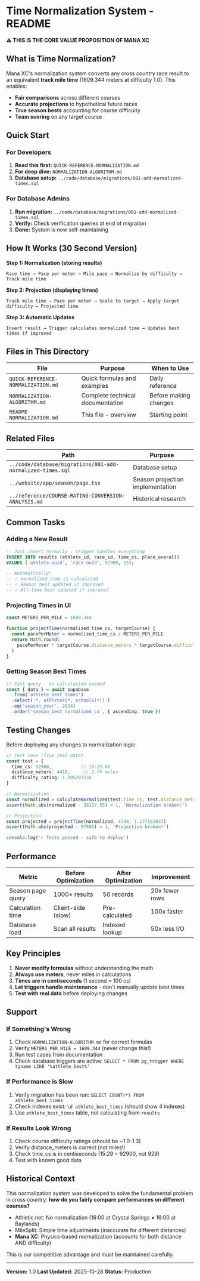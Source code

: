 # Time Normalization System - README

**⚠️ THIS IS THE CORE VALUE PROPOSITION OF MANA XC**

## What is Time Normalization?

Mana XC's normalization system converts any cross country race result to an equivalent **track mile time** (1609.344 meters at difficulty 1.0). This enables:

- **Fair comparisons** across different courses
- **Accurate projections** to hypothetical future races
- **True season bests** accounting for course difficulty
- **Team scoring** on any target course

## Quick Start

### For Developers
1. **Read this first:** `QUICK-REFERENCE-NORMALIZATION.md`
2. **For deep dive:** `NORMALIZATION-ALGORITHM.md`
3. **Database setup:** `../code/database/migrations/001-add-normalized-times.sql`

### For Database Admins
1. **Run migration:** `../code/database/migrations/001-add-normalized-times.sql`
2. **Verify:** Check verification queries at end of migration
3. **Done:** System is now self-maintaining

## How It Works (30 Second Version)

**Step 1: Normalization (storing results)**
```
Race time → Pace per meter → Mile pace → Normalize by difficulty → Track mile time
```

**Step 2: Projection (displaying times)**
```
Track mile time → Pace per meter → Scale to target → Apply target difficulty → Projected time
```

**Step 3: Automatic Updates**
```
Insert result → Trigger calculates normalized time → Updates best times if improved
```

## Files in This Directory

| File | Purpose | When to Use |
|------|---------|-------------|
| `QUICK-REFERENCE-NORMALIZATION.md` | Quick formulas and examples | Daily reference |
| `NORMALIZATION-ALGORITHM.md` | Complete technical documentation | Before making changes |
| `README-NORMALIZATION.md` | This file - overview | Starting point |

## Related Files

| Path | Purpose |
|------|---------|
| `../code/database/migrations/001-add-normalized-times.sql` | Database setup |
| `../website/app/season/page.tsx` | Season projection implementation |
| `../reference/COURSE-RATING-CONVERSION-ANALYSIS.md` | Historical research |

## Common Tasks

### Adding a New Result
```sql
-- Just insert normally - trigger handles everything
INSERT INTO results (athlete_id, race_id, time_cs, place_overall)
VALUES ('athlete-uuid', 'race-uuid', 92900, 15);

-- Automatically:
-- ✓ normalized_time_cs calculated
-- ✓ Season best updated if improved
-- ✓ All-time best updated if improved
```

### Projecting Times in UI
```typescript
const METERS_PER_MILE = 1609.344

function projectTime(normalized_time_cs, targetCourse) {
  const pacePerMeter = normalized_time_cs / METERS_PER_MILE
  return Math.round(
    pacePerMeter * targetCourse.distance_meters * targetCourse.difficulty_rating
  )
}
```

### Getting Season Best Times
```typescript
// Fast query - no calculation needed
const { data } = await supabase
  .from('athlete_best_times')
  .select('*, athletes(*, schools(*))')
  .eq('season_year', 2024)
  .order('season_best_normalized_cs', { ascending: true })
```

## Testing Changes

Before deploying any changes to normalization logic:

```typescript
// Test case (from real data)
const test = {
  time_cs: 92900,           // 15:29.00
  distance_meters: 4410,     // 2.74 miles
  difficulty_rating: 1.205297234
}

// Normalization
const normalized = calculateNormalized(test.time_cs, test.distance_meters, test.difficulty_rating)
assert(Math.abs(normalized - 28127.55) < 1, 'Normalization broken!')

// Projection
const projected = projectTime(normalized, 4748, 1.177163037)
assert(Math.abs(projected - 97685) < 1, 'Projection broken!')

console.log('✓ Tests passed - safe to deploy')
```

## Performance

| Metric | Before Optimization | After Optimization | Improvement |
|--------|-------------------|-------------------|-------------|
| Season page query | 1000+ results | 50 records | 20x fewer rows |
| Calculation time | Client-side (slow) | Pre-calculated | 100x faster |
| Database load | Scan all results | Indexed lookup | 50x less I/O |

## Key Principles

1. **Never modify formulas** without understanding the math
2. **Always use meters**, never miles in calculations
3. **Times are in centiseconds** (1 second = 100 cs)
4. **Let triggers handle maintenance** - don't manually update best times
5. **Test with real data** before deploying changes

## Support

### If Something's Wrong
1. Check `NORMALIZATION-ALGORITHM.md` for correct formulas
2. Verify `METERS_PER_MILE = 1609.344` (never change this!)
3. Run test cases from documentation
4. Check database triggers are active: `SELECT * FROM pg_trigger WHERE tgname LIKE '%athlete_best%'`

### If Performance is Slow
1. Verify migration has been run: `SELECT COUNT(*) FROM athlete_best_times`
2. Check indexes exist: `\d athlete_best_times` (should show 4 indexes)
3. Use `athlete_best_times` table, not calculating from `results`

### If Results Look Wrong
1. Check course difficulty ratings (should be ~1.0-1.3)
2. Verify distance_meters is correct (not miles!)
3. Check time_cs is in centiseconds (15:29 = 92900, not 929)
4. Test with known good data

## Historical Context

This normalization system was developed to solve the fundamental problem in cross country: **how do you fairly compare performances on different courses?**

- Athletic.net: No normalization (16:00 at Crystal Springs ≠ 16:00 at Baylands)
- MileSplit: Simple time adjustments (inaccurate for different distances)
- **Mana XC**: Physics-based normalization (accounts for both distance AND difficulty)

This is our competitive advantage and must be maintained carefully.

---

**Version:** 1.0
**Last Updated:** 2025-10-28
**Status:** Production
